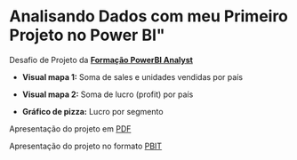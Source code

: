 # Analisando Dados com meu Primeiro Projeto no Power BI" 

Desafio de Projeto da **[Formação PowerBI Analyst](https://web.dio.me/track/ae00b551-c67c-43fa-8f2a-3591be061982)**



- **Visual mapa 1:** Soma de sales e unidades vendidas por país 

- **Visual mapa 2:** Soma de lucro (profit) por país 

- **Gráfico de pizza:** Lucro por segmento 


Apresentação do projeto em [PDF](https://github.com/83Rafa/power_bi_analyst/blob/main/desafio_de_projeto_1/relatorio_finances.pdf)

Apresentação do projeto no formato [PBIT](https://github.com/83Rafa/power_bi_analyst/blob/main/desafio_de_projeto_1/analise_finance.pbit)
